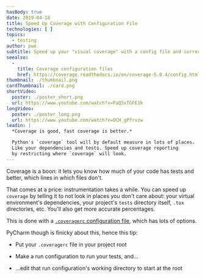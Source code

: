 ```yaml
---
hasBody: true
date: 2019-04-18
title: Speed Up Coverage with Configuration File
technologies: [ ]
topics:
  - testing
author: pwe
subtitle: Speed up your "visual coverage" with a config file and correct working directory.
seealso:
  - 
    title: Coverage configuration files
    href: https://coverage.readthedocs.io/en/coverage-5.0.4/config.html
thumbnail: ./thumbnail.png
cardThumbnail: ./card.png
shortVideo:
  poster: ./poster_short.png
  url: https://www.youtube.com/watch?v=PaQ5xTGFE1k
longVideo:
  poster: ./poster_long.png
  url: https://www.youtube.com/watch?v=OCH_gPfrvzw
leadin: |
  *Coverage is good, fast coverage is better.*

  Python's `coverage` tool will by default measure in lots of places.
  Like your dependencies and tests. Speed up coverage reporting
  by restricting where `coverage` will look.
---
```


Coverage is a boon: it lets you know how much of your code has tests and better, which lines in which files don't.

That comes at a price: instrumentation takes a while. You can speed up `coverage` by telling it to not look in places you don't care about: your virtual environment's dependencies, your project's `tests` directory itself, `.tox` directories, etc. You'll also get more accurate percentages.

This is done with a [`.coveragerc` configuration file](https://coverage.readthedocs.io/en/coverage-5.0.4/config.html), which has lots of options.

PyCharm though is finicky about this, hence this tip:

- Put your `.coveragerc` file in your project root

- Make a run configuration to run your tests, and...

- ...edit that run configuration's working directory to start at the root

